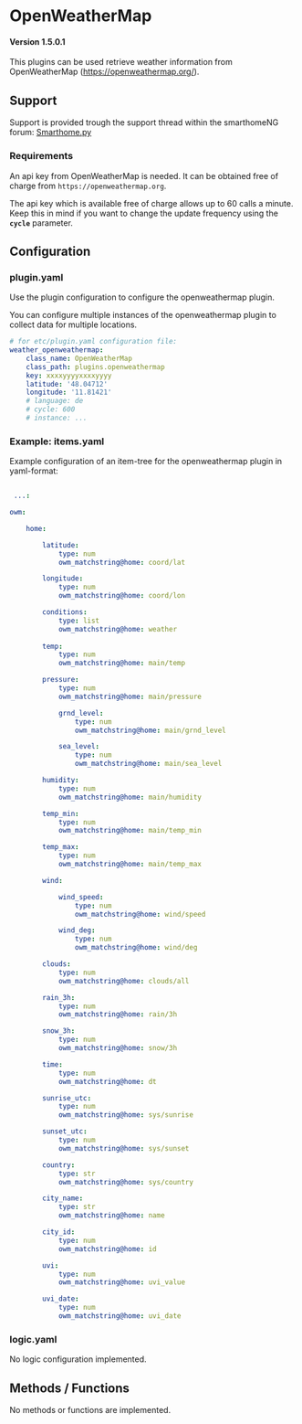 # OpenWeatherMap

#### Version 1.5.0.1

This plugins can be used retrieve weather information from OpenWeatherMap (https://openweathermap.org/).

## Support
Support is provided trough the support thread within the smarthomeNG forum: [Smarthome.py](https://knx-user-forum.de/forum/supportforen/smarthome-py)


### Requirements

An api key from OpenWeatherMap is needed. It can be obtained free of charge from ```https://openweathermap.org```.

The api key which is available free of charge allows up to 60 calls a minute. Keep this in mind if you want to change the update frequency using the **`cycle`** parameter.

## Configuration

### plugin.yaml

Use the plugin configuration to configure the openweathermap plugin.

You can configure multiple instances of the openweathermap plugin to collect data for multiple locations.

```yaml
# for etc/plugin.yaml configuration file:
weather_openweathermap:
    class_name: OpenWeatherMap
    class_path: plugins.openweathermap
    key: xxxxyyyyxxxxyyyy
    latitude: '48.04712'
    longitude: '11.81421'
    # language: de
    # cycle: 600
    # instance: ...
```


### Example: items.yaml
Example configuration of an item-tree for the openweathermap plugin in yaml-format:

```yaml

 ...:

owm:

    home:

        latitude:
            type: num
            owm_matchstring@home: coord/lat

        longitude:
            type: num
            owm_matchstring@home: coord/lon

        conditions:
            type: list
            owm_matchstring@home: weather
            
        temp:
            type: num
            owm_matchstring@home: main/temp

        pressure:
            type: num
            owm_matchstring@home: main/pressure

            grnd_level:
                type: num
                owm_matchstring@home: main/grnd_level

            sea_level:
                type: num
                owm_matchstring@home: main/sea_level

        humidity:
            type: num
            owm_matchstring@home: main/humidity

        temp_min:
            type: num
            owm_matchstring@home: main/temp_min

        temp_max:
            type: num
            owm_matchstring@home: main/temp_max

        wind:

            wind_speed:
                type: num
                owm_matchstring@home: wind/speed

            wind_deg:
                type: num
                owm_matchstring@home: wind/deg

        clouds:
            type: num
            owm_matchstring@home: clouds/all

        rain_3h:
            type: num
            owm_matchstring@home: rain/3h

        snow_3h:
            type: num
            owm_matchstring@home: snow/3h

        time:
            type: num
            owm_matchstring@home: dt

        sunrise_utc:
            type: num
            owm_matchstring@home: sys/sunrise

        sunset_utc:
            type: num
            owm_matchstring@home: sys/sunset

        country:
            type: str
            owm_matchstring@home: sys/country

        city_name:
            type: str
            owm_matchstring@home: name

        city_id:
            type: num
            owm_matchstring@home: id

        uvi:
            type: num
            owm_matchstring@home: uvi_value

        uvi_date:
            type: num
            owm_matchstring@home: uvi_date
```

### logic.yaml

No logic configuration implemented.

## Methods / Functions

No methods or functions are implemented.
